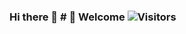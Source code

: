 ### Hi there 👋 # 🙋 Welcome ![Visitors](https://visitor-badge.glitch.me/badge?page_id=AlwaysWannaPower) 

<!--
**AlwaysWannaPower/AlwaysWannaPower** is a ✨ _special_ ✨ repository because its `README.md` (this file) appears on your GitHub profile.

Here are some ideas to get you started:

- 🔭 I’m currently working on ...
- 🌱 I’m currently learning ...
- 👯 I’m looking to collaborate on ...
- 🤔 I’m looking for help with ...
- 💬 Ask me about ...
- 📫 How to reach me: ...
- 😄 Pronouns: ...
- ⚡ Fun fact: ...

I bring order to the chaos, turn coffee into code, automate processes, constantly develop

Proficient: JavaScript, Vue.js, Unity, C#, VR, Android

## 😄 About me 

✌️ My name is Tanya, I am 23 years old. I have been doing programming for about 7 years, trying out different technologies. I have been engaged in industrial development for 4 years, in particular in C#.

🎓I have experience in cross-platform development, creating mobile applications, working with virtual and augmented reality, machine learning (recently, by the way, I participated in Yandex Data Science competitions), and I can also make adaptive layout, create an MVC application and deploy a server. In addition, I worked closely with game engines such as Unreal Engine and Unity.

👩‍💻 I’m currently working on my first Android Fantasy Game

🎥 And making videos about IT

## 📈 GitHub Stats

![EnjiRouz GitHub Stats](https://github-readme-stats.vercel.app/api?username=enjirouz&count_private=true&hide=contribs&show_icons=true&theme=radical)
![Top Langs](https://github-readme-stats.vercel.app/api/top-langs/?username=enjirouz&count_private=true&hide=tsql&langs_count=7&theme=radical&layout=compact)

## 🎮 Current project
![demo-min](https://user-images.githubusercontent.com/26218291/102014859-08ed3580-3d7a-11eb-8d2f-48e3f790f807.gif)

## 🎬 IT DIVA - YouTube Channel 
<span>
  <a href="https://youtu.be/_088fiSYT5g">
    <img src="https://img.youtube.com/vi/_088fiSYT5g/0.jpg" alt="Руковожу командой разработки в 22 года. Как я этого добилась? 5 шагов к повышению в IT и не только" height="225px">
  </a>
</span>
<span>  
  <a href="https://youtu.be/8yATAWTa7_I">
    <img src="https://img.youtube.com/vi/8yATAWTa7_I/0.jpg" alt="Как ускорить работу приложения? Оптимизируем медленный код. Неочевидные причины лагов программ на C#" height="225px">
  </a>
</span>
<span>  
  <a href="https://youtu.be/xWHuw_1G-KA">
    <img src="https://img.youtube.com/vi/xWHuw_1G-KA/0.jpg" alt="Как создать крутой профиль на GitHub? Оформление репозиториев и README. Портфолио разработчик" height="225px">
  </a>
</span>
<span>  
  <a href="https://youtu.be/bgab9PGCcAA">
    <img src="https://img.youtube.com/vi/bgab9PGCcAA/0.jpg" alt="Как побороть прокрастинацию и стать продуктивным? Учимся принимать сложные решения и достигать целей" height="225px">
  </a>
</span>
<span>  
  <a href="https://youtu.be/N54rFHe1hiM">
    <img src="https://img.youtube.com/vi/N54rFHe1hiM/0.jpg" alt="Как поднять самооценку? Синдром самозванца в IT. Как стать уверенным в себе и добиться желаемого?" height="225px">
  </a>
</span>
<span>  
  <a href="https://youtu.be/r1no56MnvCM">
    <img src="https://img.youtube.com/vi/r1no56MnvCM/0.jpg" alt="Вся боль веб-разработки за 30 секунд" height="225px">
  </a>
</span>
-->
